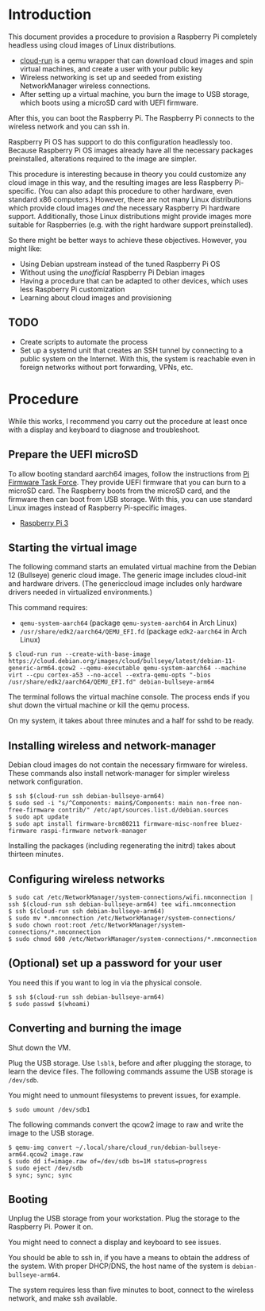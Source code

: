 # Introduction

This document provides a procedure to provision a Raspberry Pi completely headless using cloud images of Linux distributions.

* [cloud-run](https://github.com/alexpdp7/cloud-run) is a qemu wrapper that can download cloud images and spin virtual machines, and create a user with your public key
* Wireless networking is set up and seeded from existing NetworkManager wireless connections.
* After setting up a virtual machine, you burn the image to USB storage, which boots using a microSD card with UEFI firmware.

After this, you can boot the Raspberry Pi.
The Raspberry Pi connects to the wireless network and you can ssh in.

Raspberry Pi OS has support to do this configuration headlessly too.
Because Raspberry Pi OS images already have all the necessary packages preinstalled, alterations required to the image are simpler.

This procedure is interesting because in theory you could customize any cloud image in this way, and the resulting images are less Raspberry Pi-specific.
(You can also adapt this procedure to other hardware, even standard x86 computers.)
However, there are not many Linux distributions which provide cloud images *and* the necessary Raspberry Pi hardware support.
Additionally, those Linux distributions might provide images more suitable for Raspberries (e.g. with the right hardware support preinstalled).

So there might be better ways to achieve these objectives.
However, you might like:

* Using Debian upstream instead of the tuned Raspberry Pi OS
* Without using the *unofficial* Raspberry Pi Debian images
* Having a procedure that can be adapted to other devices, which uses less Raspberry Pi customization
* Learning about cloud images and provisioning

## TODO

* Create scripts to automate the process
* Set up a systemd unit that creates an SSH tunnel by connecting to a public system on the Internet.
  With this, the system is reachable even in foreign networks without port forwarding, VPNs, etc.

# Procedure

While this works, I recommend you carry out the procedure at least once with a display and keyboard to diagnose and troubleshoot.

## Prepare the UEFI microSD

To allow booting standard aarch64 images, follow the instructions from [Pi Firmware Task Force](https://github.com/pftf).
They provide UEFI firmware that you can burn to a microSD card.
The Raspberry boots from the microSD card, and the firmware then can boot from USB storage.
With this, you can use standard Linux images instead of Raspberry Pi-specific images.

* [Raspberry Pi 3](https://github.com/pftf/RPi3)

## Starting the virtual image

The following command starts an emulated virtual machine from the Debian 12 (Bullseye) generic cloud image.
The generic image includes cloud-init and hardware drivers.
(The genericcloud image includes only hardware drivers needed in virtualized environments.)

This command requires:

* `qemu-system-aarch64` (package `qemu-system-aarch64` in Arch Linux)
* `/usr/share/edk2/aarch64/QEMU_EFI.fd` (package `edk2-aarch64` in Arch Linux)

```
$ cloud-run run --create-with-base-image https://cloud.debian.org/images/cloud/bullseye/latest/debian-11-generic-arm64.qcow2 --qemu-executable qemu-system-aarch64 --machine virt --cpu cortex-a53 --no-accel --extra-qemu-opts "-bios /usr/share/edk2/aarch64/QEMU_EFI.fd" debian-bullseye-arm64
```

The terminal follows the virtual machine console.
The process ends if you shut down the virtual machine or kill the qemu process.

On my system, it takes about three minutes and a half for sshd to be ready.

## Installing wireless and network-manager

Debian cloud images do not contain the necessary firmware for wireless.
These commands also install network-manager for simpler wireless network configuration.

```
$ ssh $(cloud-run ssh debian-bullseye-arm64)
$ sudo sed -i "s/^Components: main$/Components: main non-free non-free-firmware contrib/" /etc/apt/sources.list.d/debian.sources
$ sudo apt update
$ sudo apt install firmware-brcm80211 firmware-misc-nonfree bluez-firmware raspi-firmware network-manager
```

Installing the packages (including regenerating the initrd) takes about thirteen minutes.

## Configuring wireless networks

```
$ sudo cat /etc/NetworkManager/system-connections/wifi.nmconnection | ssh $(cloud-run ssh debian-bullseye-arm64) tee wifi.nmconnection
$ ssh $(cloud-run ssh debian-bullseye-arm64)
$ sudo mv *.nmconnection /etc/NetworkManager/system-connections/
$ sudo chown root:root /etc/NetworkManager/system-connections/*.nmconnection
$ sudo chmod 600 /etc/NetworkManager/system-connections/*.nmconnection
```

## (Optional) set up a password for your user

You need this if you want to log in via the physical console.

```
$ ssh $(cloud-run ssh debian-bullseye-arm64)
$ sudo passwd $(whoami)
```

## Converting and burning the image

Shut down the VM.

Plug the USB storage.
Use `lsblk`, before and after plugging the storage, to learn the device files.
The following commands assume the USB storage is `/dev/sdb`.

You might need to unmount filesystems to prevent issues, for example.

```
$ sudo umount /dev/sdb1
```

The following commands convert the qcow2 image to raw and write the image to the USB storage.

```
$ qemu-img convert ~/.local/share/cloud_run/debian-bullseye-arm64.qcow2 image.raw
$ sudo dd if=image.raw of=/dev/sdb bs=1M status=progress
$ sudo eject /dev/sdb
$ sync; sync; sync
```

## Booting

Unplug the USB storage from your workstation.
Plug the storage to the Raspberry Pi.
Power it on.

You might need to connect a display and keyboard to see issues.

You should be able to ssh in, if you have a means to obtain the address of the system.
With proper DHCP/DNS, the host name of the system is `debian-bullseye-arm64`.

The system requires less than five minutes to boot, connect to the wireless network, and make ssh available.
